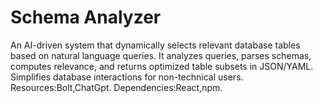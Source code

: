 # Schema Analyzer
 An AI-driven system that dynamically selects relevant database tables based on natural language queries. It analyzes queries, parses schemas, computes relevance, and returns optimized table subsets in JSON/YAML. Simplifies database interactions for non-technical users.
 Resources:Bolt,ChatGpt.
 Dependencies:React,npm.
